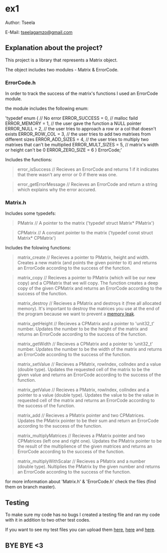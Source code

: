 # ex1
Author: Tseela

E-Mail: tseelagamzo@gmail.com



## Explanation about the project?
This project is a library that represents a Matrix object.

The object includes two modules - Matrix & ErrorCode.



### ErrorCode.h
In order to track the success of the matrix's functions I used an ErrorCode module.

the module includes the following enum:

'typedef enum {
    // No error
    ERROR_SUCCESS = 0,
    // malloc faild
    ERROR_MEMORY = 1,
    // the user gave the function a NULL pointer
    ERROR_NULL = 2,
    // the user tries to approach a row or a col that doesn't exists
    ERROR_ROW_COL = 3,
    // the user tries to add two matrixes from different sizes
    ERROR_ADD_SIZES = 4,
    // the user tries to multiply two matrixes that can't be multiplied
    ERROR_MULT_SIZES = 5,
    // matrix's width or height can't be 0
    ERROR_ZERO_SIZE = 6
} ErrorCode;'

Includes the functions:

> error_isSuccess             // Recieves an ErrorCode and returns 1 if it indicates that there wasn't any error or 0 if there was one.

> error_getErrorMessage       // Recieves an ErrorCode and return a string which explains why the error accured.



### Matrix.h
Includes some typedefs:

> PMatrix     // A pointer to the matrix ('typedef struct Matrix* PMatrix')

> CPMatrix    // A constant pointer to the matrix ('typedef const struct Matrix* CPMatrix')

Includes the folowing functions:

> matrix_create               // Recieves a pointer to PMatrix, height and width. Creates a new matrix (and points the given pointer to it) and returns an ErrorCode according to the success of the function.

> matrix_copy                 // Recieves a pointer to PMatrix (which will be our new copy) and a CPMatrix that we will copy. The function creates a deep copy of the given CPMatrix and returns an ErrorCode according to the success of the function.

> matrix_destroy              // Recieves a PMatrix and destroys it (free all allocated memory). It's important to destroy the matrices you use at the end of the program because we want to prevent a [memory leak](https://en.wikipedia.org/wiki/Memory_leak).

> matrix_getHeight            // Recieves a CPMatrix and a pointer to 'unit32_t' number. Updates the number to be the height of the matrix and returns an ErrorCode according to  the success of the function.

> matrix_getWidth             // Recieves a CPMatrix and a pointer to 'unit32_t' number. Updates the number to be the width of the matrix and returns an ErrorCode according to the success of the function.

> matrix_setValue             // Recieves a PMatrix, rowIndex, colIndex and a value (double type). Updates the requested cell of the matrix to be the given value and returns an ErrorCode according to the success of the function.

> matrix_getValue             // Recieves a PMatrix, rowIndex, colIndex and a pointer to a value (double type). Updates the value to be the value in requested cell of the matrix and returns an ErrorCode according to the success of the function.

> matrix_add                  // Recieves a PMatrix pointer and two CPMatrices. Updates the PMatrix pointer to be their sum and return an ErrorCode according to the success of the function.

> matrix_multiplyMatrices     // Recieves a PMatrix pointer and two CPMatrices (left one and right one). Updates the PMatrix pointer to be the result of the multiplience of the given matrices and returns an ErrorCode according to the success of the function.

> matrix_multiplyWithScalar   // Recieves a PMatrix and a number (double type). Nultiplies the PMatrix by the given number and returns an ErrorCode according to the success of the function.


for more information about 'Matrix.h' & 'ErrorCode.h' check the files (find them on branch master).



## Testing
To make sure my code has no bugs I created a testing file and ran my code with it in addition to two other test codes.

If you want to see my test files you can upload them [here](http://www.upfile.co.il/file/855970208.html), [here](http://www.upfile.co.il/file/241469518.html) and [here](https://d1b10bmlvqabco.cloudfront.net/paste/k2aj7u5l1um5bs/e34dfae03f1116d982cf64b12c73408c606d9e00d136a563be625ca1ae2d34ac/tester.c).



## BYE BYE <3
